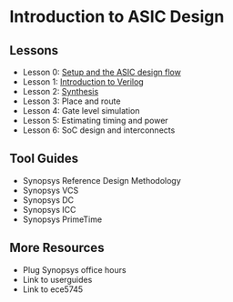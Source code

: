Introduction to ASIC Design
===

Lessons
---

 - Lesson 0: [Setup and the ASIC design flow](lessons/lesson0-setup.md)
 - Lesson 1: [Introduction to Verilog](lessons/lesson1-verilog.md)
 - Lesson 2: [Synthesis](lessons/lesson2-syntheis.md)
 - Lesson 3: Place and route
 - Lesson 4: Gate level simulation
 - Lesson 5: Estimating timing and power
 - Lesson 6: SoC design and interconnects

Tool Guides
---

 - Synopsys Reference Design Methodology
 - Synopsys VCS
 - Synopsys DC
 - Synopsys ICC
 - Synopsys PrimeTime

More Resources
---

 - Plug Synopsys office hours
 - Link to userguides
 - Link to ece5745
